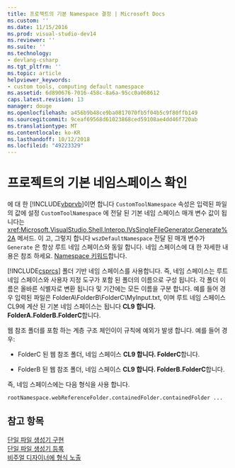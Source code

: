 ```yaml
---
title: 프로젝트의 기본 Namespace 결정 | Microsoft Docs
ms.custom: ''
ms.date: 11/15/2016
ms.prod: visual-studio-dev14
ms.reviewer: ''
ms.suite: ''
ms.technology:
- devlang-csharp
ms.tgt_pltfrm: ''
ms.topic: article
helpviewer_keywords:
- custom tools, computing default namespace
ms.assetid: 6d890676-7016-458c-8a6a-95cc0a068612
caps.latest.revision: 13
manager: douge
ms.openlocfilehash: a456b9b48ce9ba0817070fb5f04b5c9f80ffb149
ms.sourcegitcommit: 9ceaf69568d61023868ced59108ae4dd46f720ab
ms.translationtype: MT
ms.contentlocale: ko-KR
ms.lasthandoff: 10/12/2018
ms.locfileid: "49223329"
---
```

# <a name="determining-the-default-namespace-of-a-project"></a>프로젝트의 기본 네임스페이스 확인
에 대 한 [!INCLUDE[vbprvb](../includes/vbprvb-md.md)]이면 합니다 `CustomToolNamespace` 속성은 입력된 파일의 값에 설정 `CustomToolNamespace` 에 전달 된 기본 네임 스페이스 매개 변수 값이 됩니다는 <xref:Microsoft.VisualStudio.Shell.Interop.IVsSingleFileGenerator.Generate%2A> 메서드. 이 고, 그렇지 합니다 `wszDefaultNamespace` 전달 된 매개 변수가 `Generate` 은 항상 루트 네임 스페이스와 동일 합니다. 네임 스페이스에 대 한 자세한 내용은 참조 하세요. [Namespace 키워드](http://msdn.microsoft.com/library/091a66eb-b10d-4f54-9102-5ac0d4bdb84b)합니다.  
  
 [!INCLUDE[csprcs](../includes/csprcs-md.md)] 폴더 기반 네임 스페이스를 사용합니다. 즉, 네임 스페이스는 루트 네임 스페이스와 사용자 지정 도구가 포함 된 폴더의 이름으로 구성 됩니다. 각 폴더 이름은 올바른 식별자로 변환 됩니다 및 기간에는 모든 이름을 구분 합니다. 예를 들어 경우 입력된 파일은 FolderA\FolderB\FolderC\MyInput.txt, 이며 루트 네임 스페이스 CL9에 계산 된 기본 네임 스페이스는 됩니다 **CL9 합니다. FolderA.FolderB.FolderC**합니다.  
  
 웹 참조 폴더를 포함 하는 계층 구조 체인이이 규칙에 예외가 발생 합니다. 예를 들어 경우:  
  
-   FolderC 된 웹 참조 폴더, 네임 스페이스 **CL9 합니다. FolderC**합니다.  
  
-   FolderB 된 웹 참조 폴더, 네임 스페이스 **CL9 합니다. FolderB.FolderC**합니다.  
  
 즉, 네임 스페이스에는 다음 형식을 사용 합니다.  
  
```  
rootNamespace.webReferenceFolder.containedFolder.containedFolder ...  
```  
  
## <a name="see-also"></a>참고 항목  
 [단일 파일 생성기 구현](../extensibility/internals/implementing-single-file-generators.md)   
 [단일 파일 생성기 등록](../extensibility/internals/registering-single-file-generators.md)   
 [비주얼 디자이너에 형식 노출](../extensibility/internals/exposing-types-to-visual-designers.md)
